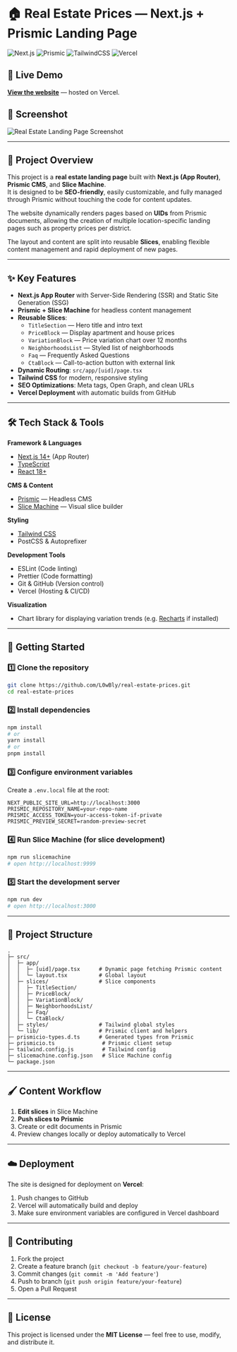 # 🏠 Real Estate Prices — Next.js + Prismic Landing Page

![Next.js](https://img.shields.io/badge/Next.js-14-black?logo=next.js)
![Prismic](https://img.shields.io/badge/Prismic-CMS-blueviolet?logo=prismic)
![TailwindCSS](https://img.shields.io/badge/TailwindCSS-3.0-38B2AC?logo=tailwind-css)
![Vercel](https://img.shields.io/badge/Deployed%20on-Vercel-black?logo=vercel)

## 🔗 Live Demo
[**View the website**](https://your-vercel-url.vercel.app) — hosted on Vercel.

## 📸 Screenshot
![Real Estate Landing Page Screenshot](public/screenshot.png)

---

## 📌 Project Overview
This project is a **real estate landing page** built with **Next.js (App Router)**, **Prismic CMS**, and **Slice Machine**.  
It is designed to be **SEO-friendly**, easily customizable, and fully managed through Prismic without touching the code for content updates.

The website dynamically renders pages based on **UIDs** from Prismic documents, allowing the creation of multiple location-specific landing pages such as property prices per district.

The layout and content are split into reusable **Slices**, enabling flexible content management and rapid deployment of new pages.

---

## ✨ Key Features
- **Next.js App Router** with Server-Side Rendering (SSR) and Static Site Generation (SSG)
- **Prismic + Slice Machine** for headless content management
- **Reusable Slices**:
  - `TitleSection` — Hero title and intro text
  - `PriceBlock` — Display apartment and house prices
  - `VariationBlock` — Price variation chart over 12 months
  - `NeighborhoodsList` — Styled list of neighborhoods
  - `Faq` — Frequently Asked Questions
  - `CtaBlock` — Call-to-action button with external link
- **Dynamic Routing**: `src/app/[uid]/page.tsx`
- **Tailwind CSS** for modern, responsive styling
- **SEO Optimizations**: Meta tags, Open Graph, and clean URLs
- **Vercel Deployment** with automatic builds from GitHub

---

## 🛠️ Tech Stack & Tools

**Framework & Languages**
- [Next.js 14+](https://nextjs.org/) (App Router)
- [TypeScript](https://www.typescriptlang.org/)
- [React 18+](https://react.dev/)

**CMS & Content**
- [Prismic](https://prismic.io/) — Headless CMS
- [Slice Machine](https://prismic.io/slice-machine) — Visual slice builder

**Styling**
- [Tailwind CSS](https://tailwindcss.com/)
- PostCSS & Autoprefixer

**Development Tools**
- ESLint (Code linting)
- Prettier (Code formatting)
- Git & GitHub (Version control)
- Vercel (Hosting & CI/CD)

**Visualization**
- Chart library for displaying variation trends (e.g. [Recharts](https://recharts.org/) if installed)

---

## 🚀 Getting Started

### 1️⃣ Clone the repository
```bash
git clone https://github.com/L0wBly/real-estate-prices.git
cd real-estate-prices
```

### 2️⃣ Install dependencies
```bash
npm install
# or
yarn install
# or
pnpm install
```

### 3️⃣ Configure environment variables
Create a `.env.local` file at the root:

```env
NEXT_PUBLIC_SITE_URL=http://localhost:3000
PRISMIC_REPOSITORY_NAME=your-repo-name
PRISMIC_ACCESS_TOKEN=your-access-token-if-private
PRISMIC_PREVIEW_SECRET=random-preview-secret
```

### 4️⃣ Run Slice Machine (for slice development)
```bash
npm run slicemachine
# open http://localhost:9999
```

### 5️⃣ Start the development server
```bash
npm run dev
# open http://localhost:3000
```

---

## 📂 Project Structure
```
.
├─ src/
│  ├─ app/
│  │  ├─ [uid]/page.tsx      # Dynamic page fetching Prismic content
│  │  └─ layout.tsx          # Global layout
│  ├─ slices/                # Slice components
│  │  ├─ TitleSection/
│  │  ├─ PriceBlock/
│  │  ├─ VariationBlock/
│  │  ├─ NeighborhoodsList/
│  │  ├─ Faq/
│  │  └─ CtaBlock/
│  ├─ styles/                # Tailwind global styles
│  └─ lib/                   # Prismic client and helpers
├─ prismicio-types.d.ts      # Generated types from Prismic
├─ prismicio.ts               # Prismic client setup
├─ tailwind.config.js         # Tailwind config
├─ slicemachine.config.json   # Slice Machine config
└─ package.json
```

---

## 🖌️ Content Workflow
1. **Edit slices** in Slice Machine
2. **Push slices to Prismic**
3. Create or edit documents in Prismic
4. Preview changes locally or deploy automatically to Vercel

---

## ☁️ Deployment
The site is designed for deployment on **Vercel**:
1. Push changes to GitHub
2. Vercel will automatically build and deploy
3. Make sure environment variables are configured in Vercel dashboard

---

## 🤝 Contributing
1. Fork the project
2. Create a feature branch (`git checkout -b feature/your-feature`)
3. Commit changes (`git commit -m 'Add feature'`)
4. Push to branch (`git push origin feature/your-feature`)
5. Open a Pull Request

---

## 📄 License
This project is licensed under the **MIT License** — feel free to use, modify, and distribute it.
